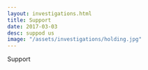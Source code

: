 ```yaml
---
layout: investigations.html
title: Support
date: 2017-03-03
desc: suppod us
image: "/assets/investigations/holding.jpg"
---
```


 Support
